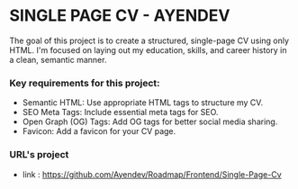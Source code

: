 # SINGLE PAGE CV - AYENDEV

The goal of this project is to create a structured, single-page CV using only HTML. I'm focused on laying out my education, skills, and career history in a clean, semantic manner.

### Key requirements for this project:

- Semantic HTML: Use appropriate HTML tags to structure my CV.
- SEO Meta Tags: Include essential meta tags for SEO.
- Open Graph (OG) Tags: Add OG tags for better social media sharing.
- Favicon: Add a favicon for your CV page.

### URL's project
- link : https://github.com/Ayendev/Roadmap/Frontend/Single-Page-Cv


